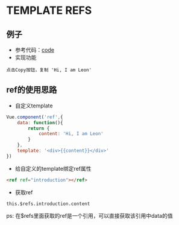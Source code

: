 # TEMPLATE REFS

## 例子
- 参考代码：[code]()
- 实现功能
```text
点击Copy按钮，复制 'Hi, I am Leon'
```

## ref的使用思路
- 自定义template
```js
Vue.component('ref',{
	data: function(){
		return {
			content: 'Hi, I am Leon'
		}
	},
	template: '<div>{{content}}</div>'
})
```
- 给自定义的template绑定ref属性
```html
<ref ref="introduction"></ref>
```
- 获取ref
```
this.$refs.introduction.content
```
ps: 在$refs里面获取的ref是一个引用，可以直接获取该引用中data的值
